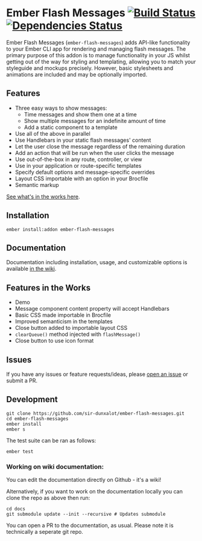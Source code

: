Ember Flash Messages [![Build Status](https://travis-ci.org/sir-dunxalot/ember-flash-messages.svg?branch=master)](https://travis-ci.org/sir-dunxalot/ember-flash-messages) [![Dependencies Status](https://david-dm.org/sir-dunxalot/ember-flash-messages.png)](https://www.npmjs.com/package/ember-flash-messages)
======

Ember Flash Messages (`ember-flash-messages`) adds API-like functionality to your Ember CLI app for rendering and managing flash messages. The primary purpose of this addon is to manage functionality in your JS whilst getting out of the way for styling and templating, allowing you to match your styleguide and mockups precisely. However, basic stylesheets and animations are included and may be optionally imported.


## Features

- Three easy ways to show messages:
  - Time messages and show them one at a time
  - Show multiple messages for an indefinite amount of time
  - Add a static component to a template
- Use all of the above in parallel
- Use Handlebars in your static flash messages' content
- Let the user close the message regardless of the remaining duration
- Add an action that will be run when the user clicks the message
- Use out-of-the-box in any route, controller, or view
- Use in your application or route-specific templates
- Specify default options and message-specific overrides
- Layout CSS importable with an option in your Brocfile
- Semantic markup

[See what's in the works here](#features-in-the-works).


## Installation

```
ember install:addon ember-flash-messages
```


## Documentation

Documentation including installation, usage, and customizable options is available [in the wiki](https://github.com/sir-dunxalot/ember-flash-messages/wiki).


## Features in the Works

- Demo
- Message component content property will accept Handlebars
- Basic CSS made importable in Brocfile
- Improved semanticism in the templates
- Close button added to importable layout CSS
- `clearQueue()` method injected with `flashMessage()`
- Close button to use icon format


## Issues

If you have any issues or feature requests/ideas, please [open an issue](https://github.com/sir-dunxalot/ember-flash-messages/issues/new) or submit a PR.


## Development

```shell
git clone https://github.com/sir-dunxalot/ember-flash-messages.git
cd ember-flash-messages
ember install
ember s
```

The test suite can be ran as follows:

```shell
ember test
```

### Working on wiki documentation:

You can edit the documentation directly on Github - it's a wiki!

Alternatively, if you want to work on the documentation locally you can clone the repo as above then run:

```shell
cd docs
git submodule update --init --recursive # Updates submodule
```

You can open a PR to the documentation, as usual. Please note it is technically a seperate git repo.
